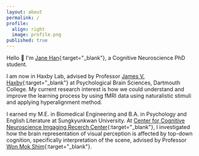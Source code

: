 ```yaml
---
layout: about
permalink: /
profile:
  align: right
  image: profile.png
published: true
---
```


Hello 👋 I'm [Jane Han](https://pbs.dartmouth.edu/people/jane-han){:target="_blank"}, a Cognitive Neuroscience PhD student.

I am now in Haxby Lab, advised by Professor [James V. Haxby](https://scholar.google.com/citations?user=UH9yVLwAAAAJ&hl=en){:target="_blank"} at Psychological Brain Sciences, Dartmouth College. My current research interest is how we could understand and improve the learning process by using fMRI data using naturalistic stimuli and applying hyperalignment method.

I earned my M.E. in Biomedical Engineering and B.A. in Psychology and English Literature at Sungkyunkwan University. At [Center for Cognitive Neuroscience Imgaging Recerch Center](https://cnir.ibs.re.kr/html/cnir_en/){:target="_blank"}, I investigated how the brain representation of visual perception is affected by top-down cognition, specifically interpretation of the scene, advised by Professor [Won Mok Shim](http://wshimlab.com/people/){:target="_blank"}.

